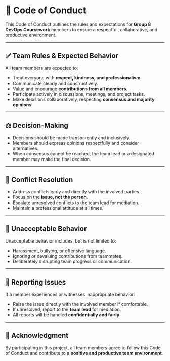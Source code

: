 # 📜 Code of Conduct

This Code of Conduct outlines the rules and expectations for **Group 8 DevOps Coursework** members to ensure a respectful, collaborative, and productive environment.

---

## ✅ Team Rules & Expected Behavior

All team members are expected to:

- Treat everyone with **respect, kindness, and professionalism**.
- Communicate clearly and constructively.
- Value and encourage **contributions from all members**.
- Participate actively in discussions, meetings, and project tasks.
- Make decisions collaboratively, respecting **consensus and majority opinions**.

---

## ⚖️ Decision-Making

- Decisions should be made transparently and inclusively.
- Members should express opinions respectfully and consider alternatives.
- When consensus cannot be reached, the team lead or a designated member may make the final decision.

---

## 🔧 Conflict Resolution

- Address conflicts early and directly with the involved parties.
- Focus on the **issue, not the person**.
- Escalate unresolved conflicts to the team lead for mediation.
- Maintain a professional attitude at all times.

---

## 🚫 Unacceptable Behavior

Unacceptable behavior includes, but is not limited to:

- Harassment, bullying, or offensive language.
- Ignoring or devaluing contributions from teammates.
- Deliberately disrupting team progress or communication.

---

## 📩 Reporting Issues

If a member experiences or witnesses inappropriate behavior:

- Raise the issue directly with the involved member if comfortable.
- If unresolved, report to the **team lead** for mediation.
- All reports will be handled **confidentially and fairly**.

---

## 🙌 Acknowledgment

By participating in this project, all team members agree to follow this Code of Conduct and contribute to a **positive and productive team environment**.
